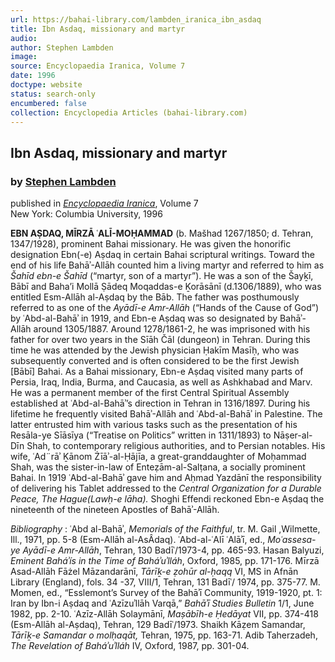 ```yaml
---
url: https://bahai-library.com/lambden_iranica_ibn_asdaq
title: Ibn Asdaq, missionary and martyr
audio: 
author: Stephen Lambden
image: 
source: Encyclopaedia Iranica, Volume 7
date: 1996
doctype: website
status: search-only
encumbered: false
collection: Encyclopedia Articles (bahai-library.com)
---
```



## Ibn Asdaq, missionary and martyr

### by [Stephen Lambden](https://bahai-library.com/author/Stephen+Lambden)

published in [_Encyclopaedia Iranica_](https://bahai-library.com/series/Encyclopaedia%20Iranica), Volume 7  
New York: Columbia University, 1996


**EBN AṢDAQ, MĪRZĀ ʿALĪ-MOḤAMMAD** (b. Mašhad 1267/1850; d. Tehran, 1347/1928), prominent Bahai missionary. He was given the honorific designation Ebn(-e) Aṣdaq in certain Bahai scriptural writings. Toward the end of his life Bahāʾ-Allāh counted him a living martyr and referred to him as _Šahīd ebn-e Šahīd_ (“martyr, son of a martyr”). He was a son of the Šayḵī, Bābī and Baha’i Mollā Ṣādeq Moqaddas-e Ḵorāsānī (d.1306/1889), who was entitled Esm-Allāh al-Aṣdaq by the Bāb. The father was posthumously referred to as one of the _Ayādī-e Amr-Allāh_ (“Hands of the Cause of God”) by ʿAbd-al-Bahāʾ in 1919, and Ebn-e Aṣdaq was so designated by Bahāʾ-Allāh around 1305/1887. Around 1278/1861-2, he was imprisoned with his father for over two years in the Sīāh Čāl (dungeon) in Tehran. During this time he was attended by the Jewish physician Ḥakīm Masīḥ, who was subsequently converted and is often considered to be the first Jewish \[Bābī\] Bahai. As a Bahai missionary, Ebn-e Aṣdaq visited many parts of Persia, Iraq, India, Burma, and Caucasia, as well as Ashkhabad and Marv. He was a permanent member of the first Central Spiritual Assembly established at ʿAbd-al-Bahāʾ’s direction in Tehran in 1316/1897. During his lifetime he frequently visited Bahāʾ-Allāh and ʿAbd-al-Bahāʾ in Palestine. The latter entrusted him with various tasks such as the presentation of his Resāla-ye Sīāsīya (“Treatise on Politics” written in 1311/1893) to Nāṣer-al-Dīn Shah, to contemporary religious authorities, and to Persian notables. His wife, ʿAd¨rāʾ Ḵānom Żīāʾ-al-Ḥājīa, a great-granddaughter of Moḥammad Shah, was the sister-in-law of Enteẓām-al-Salṭana, a socially prominent Bahai. In 1919 ʿAbd-al-Bahāʾ gave him and Aḥmad Yazdānī the responsibility of delivering his Tablet addressed to the _Central Organization for a Durable Peace, The Hague(Lawḥ-e lāha)._ Shoghi Effendi reckoned Ebn-e Aṣdaq the nineteenth of the nineteen Apostles of Bahāʾ-Allāh.

_Bibliography_ : ʿAbd al-Bahāʾ, _Memorials of the Faithful_, tr. M. Gail ,Wilmette, Ill., 1971, pp. 5-8 (Esm-Allāh al-AsÂdaq). ʿAbd-al-ʿAlī ʿAlāʾī, ed., _Moʿassesa-ye Ayādī-e Amr-Allāh_, Tehran, 130 Badīʿ/1973-4, pp. 465-93. Hasan Balyuzi, _Eminent Baháʾís in the Time of Baháʾuʾlláh_, Oxford, 1985, pp. 171-176. Mīrzā Asad-Allāh Fāżel Māzandarānī, _Tārīḵ-e ẓohūr al-ḥaqq_ VI, MS in Afnān Library (England), fols. 34 -37, VIII/1, Tehran, 131 Badīʿ/ 1974, pp. 375-77. M. Momen, ed., “Esslemont’s Survey of the Bahāʾī Community, 1919-1920, pt. 1: Iran by Ibn-i Aṣdaq and ʿAzīzuʾllāh Varqā,” _Bahāʾī Studies Bulletin_ 1/1, June 1982, pp. 2-10. ʿAzīz-Allāh Solaymānī, _Maṣābīh-e Ḥedāyat_ VII, pp. 374-418 (Esm-Allāh al-Aṣdaq), Tehran, 129 Badīʿ/1973. Shaikh Kāẓem Samandar, _Tārīḵ-e Samandar o molḥaqāt,_ Tehran, 1975, pp. 163-71. Adib Taherzadeh, _The Revelation of Baháʾuʾlláh_ IV, Oxford, 1987, pp. 301-04.